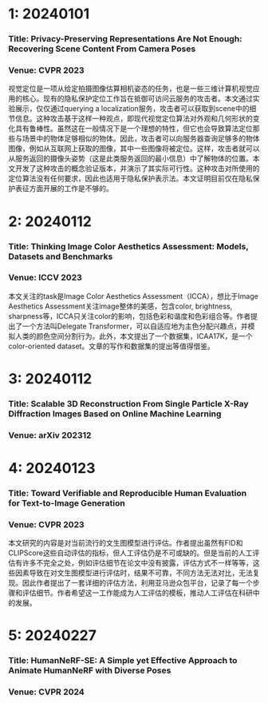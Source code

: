 # 1: 20240101
### Title: Privacy-Preserving Representations Are Not Enough: Recovering Scene Content From Camera Poses
### Venue: CVPR 2023
视觉定位是一项从给定拍摄图像估算相机姿态的任务，也是一些三维计算机视觉应用的核心。现有的隐私保护定位工作旨在抵御可访问云服务的攻击者。本文通过实验展示，仅仅通过querying a localization服务，攻击者可以获取到scene中的细节信息。这种攻击基于这样一种观点，即现代视觉定位算法对外观和几何形状的变化具有鲁棒性。虽然这在一般情况下是一个理想的特性，但它也会导致算法定位那些与场景中的物体足够相似的物体。因此，攻击者可以向服务器查询足够多的物体图像，例如从互联网上获取的图像，其中一些图像将被定位。这样，攻击者就可以从服务返回的摄像头姿势（这是此类服务返回的最小信息）中了解物体的位置。本文开发了这种攻击的概念验证版本，并演示了其实际可行性。这种攻击对所使用的定位算法没有任何要求，因此也适用于隐私保护表示法。本文证明目前仅在隐私保护表征方面开展的工作是不够的。
# 2: 20240112
### Title: Thinking Image Color Aesthetics Assessment: Models, Datasets and Benchmarks
### Venue: ICCV 2023
本文关注的task是Image Color Aesthetics Assessment（ICCA），想比于Image Aesthetics Assessment关注image整体的美感，包含color, brightness, sharpness等，ICCA只关注color的影响，包括色彩和谐度和色彩组合等。作者提出了一个方法叫Delegate Transformer，可以自适应地为主色分配兴趣点，并模拟人类的颜色空间分割行为。此外，本文提出了一个数据集，ICAA17K，是一个color-oriented dataset。文章的写作和数据集的提出等值得借鉴。
# 3: 20240112
### Title: Scalable 3D Reconstruction From Single Particle X-Ray Diffraction Images Based on Online Machine Learning
### Venue: arXiv 202312



# 4: 20240123
### Title: Toward Verifiable and Reproducible Human Evaluation for Text-to-Image Generation
### Venue: CVPR 2023
本文研究的内容是对当前流行的文生图模型进行评估。作者提出虽然有FID和CLIPScore这些自动评估的指标，但人工评估仍是不可或缺的。但是当前的人工评估有许多不完全之处，例如评估细节在论文中没有披露，评估方式不一样等等，这些因素导致在对文生图模型进行评估时，结果不可靠，不同方法无法对比，无法复现。因此作者提出了一套详细的评估方法，利用亚马逊众包平台，记录了每一个步骤和评估细节。作者希望这一工作能成为人工评估的模板，推动人工评估在科研中的发展。

# 5: 20240227
### Title: HumanNeRF-SE: A Simple yet Effective Approach to Animate HumanNeRF with Diverse Poses
### Venue: CVPR 2024
